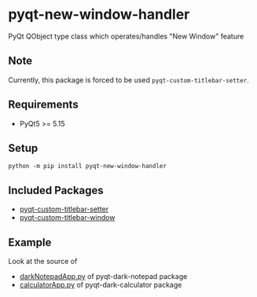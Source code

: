 # pyqt-new-window-handler
PyQt QObject type class which operates/handles "New Window" feature

## Note
Currently, this package is forced to be used ```pyqt-custom-titlebar-setter```.

## Requirements
* PyQt5 >= 5.15

## Setup
`python -m pip install pyqt-new-window-handler`

## Included Packages
* <a href="https://github.com/yjg30737/pyqt-custom-titlebar-setter.git">pyqt-custom-titlebar-setter</a>
* <a href="https://github.com/yjg30737/pyqt-custom-titlebar-window.git">pyqt-custom-titlebar-window</a>

## Example
Look at the source of 
* <a href="https://github.com/yjg30737/pyqt-dark-notepad/blob/main/pyqt_dark_notepad/darkNotepadApp.py">darkNotepadApp.py</a> of pyqt-dark-notepad package
* <a href="https://github.com/yjg30737/pyqt-dark-calculator/blob/main/pyqt_dark_calculator/calculatorApp.py">calculatorApp.py</a> of pyqt-dark-calculator package

